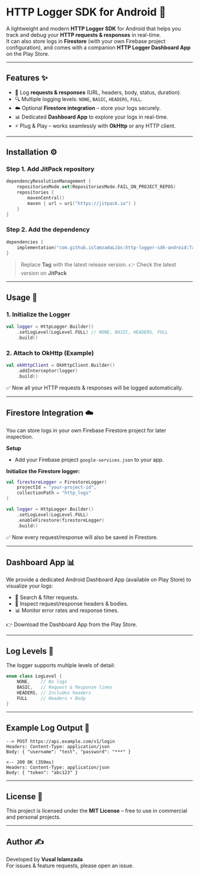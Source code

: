 # HTTP Logger SDK for Android 🚀

A lightweight and modern **HTTP Logger SDK** for Android that helps you track and debug your **HTTP requests & responses** in real-time.  
It can also store logs in **Firestore** (with your own Firebase project configuration), and comes with a companion **HTTP Logger Dashboard App** on the Play Store.

---

## Features ✨

- 📡 Log **requests & responses** (URL, headers, body, status, duration).  
- 🔍 Multiple logging levels: `NONE`, `BASIC`, `HEADERS`, `FULL`.  
- ☁️ Optional **Firestore integration** – store your logs securely.  
- 📊 Dedicated **Dashboard App** to explore your logs in real-time.  
- ⚡ Plug & Play – works seamlessly with **OkHttp** or any HTTP client.  

---

## Installation ⚙️

### Step 1. Add JitPack repository
```kotlin
dependencyResolutionManagement {
    repositoriesMode.set(RepositoriesMode.FAIL_ON_PROJECT_REPOS)
    repositories {
        mavenCentral()
        maven { url = uri("https://jitpack.io") }
    }
}
```

### Step 2. Add the dependency
```kotlin
dependencies {
    implementation("com.github.islamzadaLibs:http-logger-sdk-android:Tag")
}
```
> Replace **Tag** with the latest release version. 👉 Check the latest version on **JitPack**

---

## Usage 🚀

### 1. Initialize the Logger
```kotlin
val logger = HttpLogger.Builder()
    .setLogLevel(LogLevel.FULL) // NONE, BASIC, HEADERS, FULL
    .build()
```

### 2. Attach to OkHttp (Example)
```kotlin
val okHttpClient = OkHttpClient.Builder()
    .addInterceptor(logger)
    .build()
```
✅ Now all your HTTP requests & responses will be logged automatically.

---

## Firestore Integration ☁️

You can store logs in your own Firebase Firestore project for later inspection.

**Setup**  
- Add your Firebase project `google-services.json` to your app.

**Initialize the Firestore logger:**
```kotlin
val firestoreLogger = FirestoreLogger(
    projectId = "your-project-id",
    collectionPath = "http_logs"
)

val logger = HttpLogger.Builder()
    .setLogLevel(LogLevel.FULL)
    .enableFirestore(firestoreLogger)
    .build()
```
✅ Now every request/response will also be saved in Firestore.

---

## Dashboard App 📊

We provide a dedicated Android Dashboard App (available on Play Store) to visualize your logs:

- 🔎 Search & filter requests.  
- 📑 Inspect request/response headers & bodies.  
- 📊 Monitor error rates and response times.  

👉 Download the Dashboard App from the Play Store.

---

## Log Levels 🔎

The logger supports multiple levels of detail:
```kotlin
enum class LogLevel {
    NONE,    // No logs
    BASIC,   // Request & Response lines
    HEADERS, // Includes headers
    FULL     // Headers + Body
}
```

---

## Example Log Output 📝
```
--> POST https://api.example.com/v1/login
Headers: Content-Type: application/json
Body: { "username": "test", "password": "***" }

<-- 200 OK (350ms)
Headers: Content-Type: application/json
Body: { "token": "abc123" }
```

---

## License 📄

This project is licensed under the **MIT License** – free to use in commercial and personal projects.

---

## Author ✍️

Developed by **Vusal Islamzada**  
For issues & feature requests, please open an issue.
